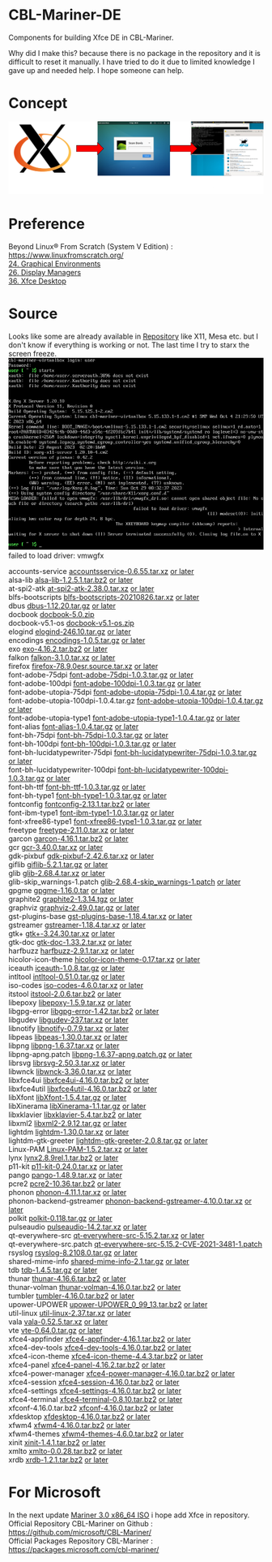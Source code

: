 # CBL-Mariner-DE
Components for building Xfce DE in CBL-Mariner.

Why did I make this? because there is no package in the repository and it is difficult to reset it manually. I have tried to do it due to limited knowledge I gave up and needed help. I hope someone can help.

# Concept
![](image/concept.png)

# Preference
Beyond Linux® From Scratch (System V Edition) : https://www.linuxfromscratch.org/ <br/>
[24. Graphical Environments](https://www.linuxfromscratch.org/blfs/view/stable/x/installing.html) <br/>
[26. Display Managers](https://www.linuxfromscratch.org/blfs/view/stable/x/dm.html) <br/>
[36. Xfce Desktop](https://www.linuxfromscratch.org/blfs/view/stable/xfce/xfce-core.html) <br/>

# Source
Looks like some are already available in [Repository](https://packages.microsoft.com/cbl-mariner/2.0/prod/base/x86_64/Packages/) like X11, Mesa etc. but I don't know if everything is working or not. The last time I try to starx the screen freeze. <br/>
![](image/virtualbox.png)
failed to load driver: vmwgfx

accounts-service
[accountsservice-0.6.55.tar.xz](https://www.freedesktop.org/software/accountsservice/accountsservice-0.6.55.tar.xz) [or later](https://www.freedesktop.org/software/accountsservice/) <br/>
alsa-lib
[alsa-lib-1.2.5.1.tar.bz2](https://www.alsa-project.org/files/pub/lib/alsa-lib-1.2.5.1.tar.bz2) [or later](https://www.alsa-project.org/files/pub/lib/) <br/>
at-spi2-atk
[at-spi2-atk-2.38.0.tar.xz](https://download.gnome.org/sources/at-spi2-atk/2.38/at-spi2-atk-2.38.0.tar.xz) [or later](https://download.gnome.org/sources/at-spi2-atk/) <br/>
blfs-bootscripts
[blfs-bootscripts-20210826.tar.xz](https://anduin.linuxfromscratch.org/BLFS/blfs-bootscripts/blfs-bootscripts-20210826.tar.xz) [or later](https://anduin.linuxfromscratch.org/BLFS/blfs-bootscripts/) <br/>
dbus
[dbus-1.12.20.tar.gz](https://dbus.freedesktop.org/releases/dbus/dbus-1.12.20.tar.gz) [or later](https://dbus.freedesktop.org/releases/dbus/) <br/>
docbook
[docbook-5.0.zip](https://docbook.org/xml/5.0/docbook-5.0.zip) <br/>
docbook-v5.1-os
[docbook-v5.1-os.zip](https://docbook.org/xml/5.1/docbook-v5.1-os.zip) <br/>
elogind
[elogind-246.10.tar.gz](https://github.com/elogind/elogind/archive/v246.10/elogind-246.10.tar.gz) [or later](https://github.com/elogind/elogind/releases) <br/>
encodings
[encodings-1.0.5.tar.gz](https://www.x.org/releases/individual/font/encodings-1.0.5.tar.gz) [or later](https://www.x.org/releases/individual/font/) <br/>
exo
[exo-4.16.2.tar.bz2](https://archive.xfce.org/src/xfce/exo/4.16/exo-4.16.2.tar.bz2) [or later](https://archive.xfce.org/src/xfce/exo/) <br/>
falkon
[falkon-3.1.0.tar.xz](https://download.kde.org/stable/falkon/3.1/falkon-3.1.0.tar.xz) [or later](https://download.kde.org/Attic/falkon/) <br/>
firefox
[firefox-78.9.0esr.source.tar.xz](https://ftp.mozilla.org/pub/firefox/releases/78.9.0esr/source/) [or later](https://ftp.mozilla.org/pub/firefox/releases/) <br/>
font-adobe-75dpi
[font-adobe-75dpi-1.0.3.tar.gz](https://www.x.org/archive/individual/font/font-adobe-75dpi-1.0.3.tar.gz) [or later](https://www.x.org/archive/individual/font/) <br/>
font-adobe-100dpi
[font-adobe-100dpi-1.0.3.tar.gz](https://www.x.org/archive/individual/font/font-adobe-100dpi-1.0.3.tar.gz) [or later](https://www.x.org/archive/individual/font/) <br/>
font-adobe-utopia-75dpi
[font-adobe-utopia-75dpi-1.0.4.tar.gz](https://www.x.org/archive/individual/font/font-adobe-utopia-75dpi-1.0.4.tar.gz) [or later](https://www.x.org/archive/individual/font/) <br/>
font-adobe-utopia-100dpi-1.0.4.tar.gz
[font-adobe-utopia-100dpi-1.0.4.tar.gz](https://www.x.org/archive/individual/font/font-adobe-utopia-100dpi-1.0.4.tar.gz) [or later](https://www.x.org/archive/individual/font/) <br/>
font-adobe-utopia-type1
[font-adobe-utopia-type1-1.0.4.tar.gz](https://www.x.org/archive/individual/font/font-adobe-utopia-type1-1.0.4.tar.gz) [or later](https://www.x.org/archive/individual/font/) <br/>
font-alias
[font-alias-1.0.4.tar.gz](https://www.x.org/archive/individual/font/font-alias-1.0.4.tar.gz) [or later](https://www.x.org/archive/individual/font/) <br/>
font-bh-75dpi
[font-bh-75dpi-1.0.3.tar.gz](https://www.x.org/archive/individual/font/font-bh-75dpi-1.0.3.tar.gz) [or later](https://www.x.org/archive/individual/font/) <br/>
font-bh-100dpi
[font-bh-100dpi-1.0.3.tar.gz](https://www.x.org/archive/individual/font/font-bh-100dpi-1.0.3.tar.gz) [or later](https://www.x.org/archive/individual/font/) <br/>
font-bh-lucidatypewriter-75dpi
[font-bh-lucidatypewriter-75dpi-1.0.3.tar.gz](https://www.x.org/archive/individual/font/font-bh-lucidatypewriter-75dpi-1.0.3.tar.gz) [or later](https://www.x.org/archive/individual/font/) <br/>
font-bh-lucidatypewriter-100dpi
[font-bh-lucidatypewriter-100dpi-1.0.3.tar.gz](https://www.x.org/archive/individual/font/font-bh-lucidatypewriter-100dpi-1.0.3.tar.gz) [or later](https://www.x.org/archive/individual/font/) <br/>
font-bh-ttf
[font-bh-ttf-1.0.3.tar.gz](https://www.x.org/archive/individual/font/font-bh-ttf-1.0.3.tar.gz) [or later](https://www.x.org/archive/individual/font/) <br/>
font-bh-type1
[font-bh-type1-1.0.3.tar.gz](https://www.x.org/archive/individual/font/font-bh-type1-1.0.3.tar.gz) [or later](https://www.x.org/archive/individual/font/) <br/>
fontconfig
[fontconfig-2.13.1.tar.bz2](https://www.freedesktop.org/software/fontconfig/release/fontconfig-2.13.1.tar.bz2) [or later](https://www.freedesktop.org/software/fontconfig/release/) <br/>
font-ibm-type1
[font-ibm-type1-1.0.3.tar.gz](https://www.x.org/archive/individual/font/font-ibm-type1-1.0.3.tar.gz) [or later](https://www.x.org/archive/individual/font/) <br/>
font-xfree86-type1
[font-xfree86-type1-1.0.3.tar.gz](https://www.x.org/archive/individual/font/font-xfree86-type1-1.0.3.tar.gz) [or later](https://www.x.org/archive/individual/font/) <br/>
freetype
[freetype-2.11.0.tar.xz](https://downloads.sourceforge.net/freetype/freetype-2.11.0.tar.xz) [or later](https://sourceforge.net/projects/freetype/files/freetype2/) <br/>
garcon
[garcon-4.16.1.tar.bz2](https://archive.xfce.org/src/xfce/garcon/4.16/garcon-4.16.1.tar.bz2) [or later](https://archive.xfce.org/src/xfce/garcon/) <br/>
gcr
[gcr-3.40.0.tar.xz](https://download.gnome.org/sources/gcr/3.40/gcr-3.40.0.tar.xz) [or later](https://download.gnome.org/sources/gcr/) <br/>
gdk-pixbuf
[gdk-pixbuf-2.42.6.tar.xz](https://download.gnome.org/sources/gdk-pixbuf/2.42/gdk-pixbuf-2.42.6.tar.xz) [or later](https://download.gnome.org/sources/gdk-pixbuf/) <br/>
giflib
[giflib-5.2.1.tar.gz](https://sourceforge.net/projects/giflib/files/giflib-5.2.1.tar.gz) [or later](https://sourceforge.net/projects/giflib/files/) <br/>
glib
[glib-2.68.4.tar.xz](https://download.gnome.org/sources/glib/2.68/glib-2.68.4.tar.xz) [or later](https://download.gnome.org/sources/glib/) <br/>
glib-skip_warnings-1.patch
[glib-2.68.4-skip_warnings-1.patch](https://www.linuxfromscratch.org/patches/downloads/glib/glib-2.68.4-skip_warnings-1.patch) [or later](https://www.linuxfromscratch.org/patches/downloads/glib/) <br/>
gpgme
[gpgme-1.16.0.tar](https://www.gnupg.org/ftp/gcrypt/gpgme/gpgme-1.16.0.tar.bz2) [or later](https://www.gnupg.org/ftp/gcrypt/gpgme/) <br/>
graphite2
[graphite2-1.3.14.tgz](https://github.com/silnrsi/graphite/releases/download/1.3.14/graphite2-1.3.14.tgz) [or later](https://github.com/silnrsi/graphite/releases) <br/>
graphviz
[graphviz-2.49.0.tar.gz](https://ftp.osuosl.org/pub/blfs/conglomeration/graphviz/graphviz-2.49.0.tar.gz) [or later](https://ftp.osuosl.org/pub/blfs/conglomeration/graphviz/) <br/>
gst-plugins-base
[gst-plugins-base-1.18.4.tar.xz](https://gstreamer.freedesktop.org/src/gst-plugins-base/gst-plugins-base-1.18.4.tar.xz) [or later](https://gstreamer.freedesktop.org/src/gst-plugins-base/) <br/>
gstreamer
[gstreamer-1.18.4.tar.xz](https://gstreamer.freedesktop.org/src/gstreamer/gstreamer-1.18.4.tar.xz) [or later](https://gstreamer.freedesktop.org/src/gstreamer/) <br/>
gtk+
[gtk+-3.24.30.tar.xz](https://download.gnome.org/sources/gtk+/3.24/gtk+-3.24.30.tar.xz) [or later](https://download.gnome.org/sources/gtk+/) <br/>
gtk-doc
[gtk-doc-1.33.2.tar.xz](https://download.gnome.org/sources/gtk-doc/1.33/gtk-doc-1.33.2.tar.xz) [or later](https://download.gnome.org/sources/gtk-doc/) <br/>
harfbuzz
[harfbuzz-2.9.1.tar.xz](https://ftp.osuosl.org/pub/blfs/conglomeration/harfbuzz/harfbuzz-2.9.1.tar.xz) [or later](https://ftp.osuosl.org/pub/blfs/conglomeration/harfbuzz/) <br/>
hicolor-icon-theme
[hicolor-icon-theme-0.17.tar.xz](https://icon-theme.freedesktop.org/releases/hicolor-icon-theme-0.17.tar.xz) [or later](https://icon-theme.freedesktop.org/releases/) <br/>
iceauth
[iceauth-1.0.8.tar.gz](https://www.x.org/releases/individual/app/iceauth-1.0.8.tar.gz) [or later](https://www.x.org/releases/individual/app/) <br/>
intltool
[intltool-0.51.0.tar.gz](https://src.fedoraproject.org/repo/pkgs/intltool/intltool-0.51.0.tar.gz/12e517cac2b57a0121cda351570f1e63/intltool-0.51.0.tar.gz) [or later](https://src.fedoraproject.org/repo/pkgs/intltool/) <br/>
iso-codes
[iso-codes-4.6.0.tar.xz](https://ftp.osuosl.org/pub/blfs/conglomeration/iso-codes/iso-codes-4.6.0.tar.xz) [or later](https://ftp.osuosl.org/pub/blfs/conglomeration/iso-codes/) <br/>
itstool
[itstool-2.0.6.tar.bz2](http://files.itstool.org/itstool/itstool-2.0.6.tar.bz2) [or later](http://files.itstool.org/itstool/) <br/>
libepoxy
[libepoxy-1.5.9.tar.xz](https://github.com/anholt/libepoxy/releases/download/1.5.9/libepoxy-1.5.9.tar.xz) [or later](https://github.com/anholt/libepoxy/releases/) <br/>
libgpg-error
[libgpg-error-1.42.tar.bz2](https://www.gnupg.org/ftp/gcrypt/libgpg-error/libgpg-error-1.42.tar.bz2) [or later](https://www.gnupg.org/ftp/gcrypt/libgpg-error/) <br/>
libgudev
[libgudev-237.tar.xz](https://download.gnome.org/sources/libgudev/237/libgudev-237.tar.xz) [or later](https://download.gnome.org/sources/libgudev/) <br/>
libnotify
[libnotify-0.7.9.tar.xz](https://download.gnome.org/sources/libnotify/0.7/libnotify-0.7.9.tar.xz) [or later](https://download.gnome.org/sources/libnotify/) <br/>
libpeas
[libpeas-1.30.0.tar.xz](https://download.gnome.org/sources/libpeas/1.30/libpeas-1.30.0.tar.xz) [or later](https://download.gnome.org/sources/libpeas/) <br/>
libpng
[libpng-1.6.37.tar.xz](https://downloads.sourceforge.net/libpng/libpng-1.6.37.tar.xz) [or later](https://downloads.sourceforge.net/libpng/) <br/>
libpng-apng.patch
[libpng-1.6.37-apng.patch.gz](https://ftp.osuosl.org/pub/blfs/conglomeration/libpng/libpng-1.6.37-apng.patch.gz) [or later](https://ftp.osuosl.org/pub/blfs/conglomeration/libpng/) <br/>
librsvg
[librsvg-2.50.3.tar.xz](https://download.gnome.org/sources/librsvg/2.50/librsvg-2.50.3.tar.xz) [or later](https://download.gnome.org/sources/librsvg/) <br/>
libwnck
[libwnck-3.36.0.tar.xz](https://download.gnome.org/sources/libwnck/3.36/libwnck-3.36.0.tar.xz) [or later](https://download.gnome.org/sources/libwnck/)  <br/>
libxfce4ui
[libxfce4ui-4.16.0.tar.bz2](https://archive.xfce.org/src/xfce/libxfce4ui/4.16/libxfce4ui-4.16.0.tar.bz2) [or later](https://archive.xfce.org/src/xfce/libxfce4ui/)  <br/>
libxfce4util
[libxfce4util-4.16.0.tar.bz2](https://archive.xfce.org/src/xfce/libxfce4util/4.16/libxfce4util-4.16.0.tar.bz2) [or later](https://archive.xfce.org/src/xfce/libxfce4util/)  <br/>
libXfont
[libXfont-1.5.4.tar.gz](https://www.x.org/archive/individual/lib/libXfont-1.5.4.tar.gz) [or later](https://www.x.org/archive/individual/lib/)  <br/>
libXinerama
[libXinerama-1.1.tar.gz](https://www.x.org/archive/individual/lib/libXinerama-1.1.tar.gz) [or later](https://www.x.org/archive/individual/lib/)  <br/>
libxklavier
[libxklavier-5.4.tar.bz2](https://people.freedesktop.org/~svu/libxklavier-5.4.tar.bz2) [or later](https://people.freedesktop.org/~svu/)  <br/>
libxml2
[libxml2-2.9.12.tar.gz](http://xmlsoft.org/sources/libxml2-2.9.12.tar.gz) [or later](http://xmlsoft.org/sources/)  <br/>
lightdm
[lightdm-1.30.0.tar.xz](https://github.com/CanonicalLtd/lightdm/releases/download/1.30.0/lightdm-1.30.0.tar.xz) [or later](https://github.com/CanonicalLtd/lightdm/releases/)  <br/>
lightdm-gtk-greeter
[lightdm-gtk-greeter-2.0.8.tar.gz](https://ftp.osuosl.org/pub/blfs/conglomeration/lightdm/lightdm-gtk-greeter-2.0.8.tar.gz) [or later](https://ftp.osuosl.org/pub/blfs/conglomeration/lightdm/)  <br/>
Linux-PAM
[Linux-PAM-1.5.2.tar.xz](https://github.com/linux-pam/linux-pam/releases/download/v1.5.2/Linux-PAM-1.5.2.tar.xz) [or later](https://github.com/linux-pam/linux-pam/releases/)  <br/>
lynx
[lynx2.8.9rel.1.tar.bz2](https://invisible-mirror.net/archives/lynx/tarballs/lynx2.8.9rel.1.tar.bz2) [or later](https://invisible-mirror.net/archives/lynx/tarballs/)  <br/>
p11-kit
[p11-kit-0.24.0.tar.xz](https://github.com/p11-glue/p11-kit/releases/download/0.24.0/p11-kit-0.24.0.tar.xz) [or later](https://github.com/p11-glue/p11-kit/releases/)  <br/>
pango
[pango-1.48.9.tar.xz](https://download.gnome.org/sources/pango/1.48/pango-1.48.9.tar.xz) [or later](https://download.gnome.org/sources/pango/)  <br/>
pcre2
[pcre2-10.36.tar.bz2](https://ftp.exim.org/pub/pcre/pcre2-10.36.tar.bz2) [or later](https://ftp.exim.org/pub/pcre/)  <br/>
phonon
[phonon-4.11.1.tar.xz](https://download.kde.org/stable/phonon/4.11.1/phonon-4.11.1.tar.xz) [or later](https://download.kde.org/stable/phonon/)  <br/>
phonon-backend-gstreamer
[phonon-backend-gstreamer-4.10.0.tar.xz](https://download.kde.org/stable/phonon/phonon-backend-gstreamer/4.10.0/phonon-backend-gstreamer-4.10.0.tar.xz) [or later](https://download.kde.org/stable/phonon/phonon-backend-gstreamer/)  <br/>
polkit
[polkit-0.118.tar.gz](https://www.freedesktop.org/software/polkit/releases/polkit-0.118.tar.gz) [or later](https://www.freedesktop.org/software/polkit/releases/)  <br/>
pulseaudio
[pulseaudio-14.2.tar.xz](https://www.freedesktop.org/software/pulseaudio/releases/pulseaudio-14.2.tar.xz) [or later](https://www.freedesktop.org/software/pulseaudio/releases/)  <br/>
qt-everywhere-src
[qt-everywhere-src-5.15.2.tar.xz](https://download.qt.io/archive/qt/5.15/5.15.2/single/qt-everywhere-src-5.15.2.tar.xz) [or later](https://download.qt.io/archive/qt)  <br/>
qt-everywhere-src.patch
[qt-everywhere-src-5.15.2-CVE-2021-3481-1.patch](https://www.linuxfromscratch.org/patches/downloads/qt-everywhere-src/qt-everywhere-src-5.15.2-CVE-2021-3481-1.patch) <br/>
rsyslog
[rsyslog-8.2108.0.tar.gz](http://www.rsyslog.com/download/files/download/rsyslog/rsyslog-8.2108.0.tar.gz) [or later](https://www.rsyslog.com/downloads/download-other/)  <br/>
shared-mime-info
[shared-mime-info-2.1.tar.gz](https://ftp.osuosl.org/pub/blfs/conglomeration/shared-mime-info/shared-mime-info-2.1.tar.gz) [or later](https://ftp.osuosl.org/pub/blfs/conglomeration/shared-mime-info/)  <br/>
tdb
[tdb-1.4.5.tar.gz](https://download.samba.org/pub/tdb/tdb-1.4.5.tar.gz) [or later](https://download.samba.org/pub/tdb/)  <br/>
thunar
[thunar-4.16.6.tar.bz2](https://archive.xfce.org/src/xfce/thunar/4.16/thunar-4.16.6.tar.bz2) [or later](https://archive.xfce.org/src/xfce/thunar/)  <br/>
thunar-volman
[thunar-volman-4.16.0.tar.bz2](https://archive.xfce.org/src/xfce/thunar-volman/4.16/thunar-volman-4.16.0.tar.bz2) [or later](https://archive.xfce.org/src/xfce/thunar-volman/)  <br/>
tumbler
[tumbler-4.16.0.tar.bz2](https://archive.xfce.org/src/xfce/tumbler/4.16/tumbler-4.16.0.tar.bz2) [or later](https://archive.xfce.org/src/xfce/tumbler/)  <br/>
upower-UPOWER
[upower-UPOWER_0_99_13.tar.bz2](https://ftp.osuosl.org/pub/blfs/conglomeration/upower/upower-UPOWER_0_99_13.tar.bz2) [or later](https://ftp.osuosl.org/pub/blfs/conglomeration/upower/)  <br/>
util-linux
[util-linux-2.37.tar.xz](https://cdn.kernel.org/pub/linux/utils/util-linux/v2.37/util-linux-2.37.tar.xz) [or later](https://cdn.kernel.org/pub/linux/utils/util-linux/)  <br/>
vala
[vala-0.52.5.tar.xz](https://download.gnome.org/sources/vala/0.52/vala-0.52.5.tar.xz) [or later](https://download.gnome.org/sources/vala/)  <br/>
vte
[vte-0.64.0.tar.gz](https://ftp.osuosl.org/pub/blfs/conglomeration/vte/vte-0.64.0.tar.gz) [or later](https://ftp.osuosl.org/pub/blfs/conglomeration/vte/)  <br/>
xfce4-appfinder
[xfce4-appfinder-4.16.1.tar.bz2](https://archive.xfce.org/src/xfce/xfce4-appfinder/4.16/xfce4-appfinder-4.16.1.tar.bz2) [or later](https://archive.xfce.org/src/xfce/xfce4-appfinder/)  <br/>
xfce4-dev-tools
[xfce4-dev-tools-4.16.0.tar.bz2](https://archive.xfce.org/src/xfce/xfce4-dev-tools/4.16/xfce4-dev-tools-4.16.0.tar.bz2) [or later](https://archive.xfce.org/src/xfce/xfce4-dev-tools/)  <br/>
xfce4-icon-theme
[xfce4-icon-theme-4.4.3.tar.bz2](https://archive.xfce.org/src/art/xfce4-icon-theme/4.4/xfce4-icon-theme-4.4.3.tar.bz2) [or later](https://archive.xfce.org/src/art/xfce4-icon-theme/)  <br/>
xfce4-panel
[xfce4-panel-4.16.2.tar.bz2](https://archive.xfce.org/src/xfce/xfce4-panel/4.16/xfce4-panel-4.16.2.tar.bz2) [or later](https://archive.xfce.org/src/xfce/xfce4-panel/)  <br/>
xfce4-power-manager
[xfce4-power-manager-4.16.0.tar.bz2](https://archive.xfce.org/src/xfce/xfce4-power-manager/4.16/xfce4-power-manager-4.16.0.tar.bz2) [or later](https://archive.xfce.org/src/xfce/xfce4-power-manager/)  <br/>
xfce4-session
[xfce4-session-4.16.0.tar.bz2](https://archive.xfce.org/src/xfce/xfce4-session/4.16/xfce4-session-4.16.0.tar.bz2) [or later](https://archive.xfce.org/src/xfce/xfce4-session/)  <br/>
xfce4-settings
[xfce4-settings-4.16.0.tar.bz2](https://archive.xfce.org/src/xfce/xfce4-settings/4.16/xfce4-settings-4.16.0.tar.bz2) [or later](https://archive.xfce.org/src/xfce/xfce4-settings/)  <br/>
xfce4-terminal
[xfce4-terminal-0.8.10.tar.bz2](https://archive.xfce.org/src/apps/xfce4-terminal/0.8/xfce4-terminal-0.8.10.tar.bz2) [or later](https://archive.xfce.org/src/apps/xfce4-terminal/0.8/xfce4-terminal-0.8.10.tar.bz2)  <br/>
xfconf-4.16.0.tar.bz2
[xfconf-4.16.0.tar.bz2](https://archive.xfce.org/src/xfce/xfconf/4.16/xfconf-4.16.0.tar.bz2) [or later](https://archive.xfce.org/src/xfce/xfconf/)  <br/>
xfdesktop
[xfdesktop-4.16.0.tar.bz2](https://archive.xfce.org/src/xfce/xfdesktop/4.16/xfdesktop-4.16.0.tar.bz2) [or later](https://archive.xfce.org/src/xfce/xfdesktop/)  <br/>
xfwm4
[xfwm4-4.16.0.tar.bz2](https://archive.xfce.org/src/xfce/xfwm4/4.16/xfwm4-4.16.0.tar.bz2) [or later](https://archive.xfce.org/src/xfce/xfwm4/)  <br/>
xfwm4-themes
[xfwm4-themes-4.6.0.tar.bz2](https://archive.xfce.org/src/art/xfwm4-themes/4.6/xfwm4-themes-4.6.0.tar.bz2) [or later](https://archive.xfce.org/src/art/xfwm4-themes/)  <br/>
xinit
[xinit-1.4.1.tar.bz2](https://www.x.org/pub/individual/app/xinit-1.4.1.tar.bz2) [or later](https://www.x.org/pub/individual/app/)  <br/>
xmlto
[xmlto-0.0.28.tar.bz2](https://releases.pagure.org/xmlto/xmlto-0.0.28.tar.bz2) [or later](https://releases.pagure.org/xmlto/)  <br/>
xrdb
[xrdb-1.2.1.tar.bz2](https://www.x.org/releases/individual/app/xrdb-1.2.1.tar.bz2) [or later](https://www.x.org/releases/individual/app/)  <br/>

# For Microsoft
In the next update [Mariner 3.0 x86_64 ISO](https://aka.ms/mariner-3.0-x86_64-iso) i hope add Xfce in repository. <br/>
Official Repository CBL-Mariner on Github : https://github.com/microsoft/CBL-Mariner/ <br/>
Official Packages Repository CBL-Mariner : https://packages.microsoft.com/cbl-mariner/ <br/>